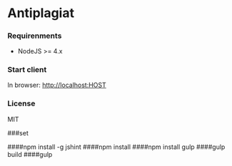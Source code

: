 # Antiplagiat
##### 

### Requirenments
* NodeJS >= 4.x

### Start client
In browser:
[http://localhost:HOST](http://localhost:HOST)

### License
MIT

###set 

####npm install -g jshint
####npm install
####npm install gulp
####gulp build
####gulp